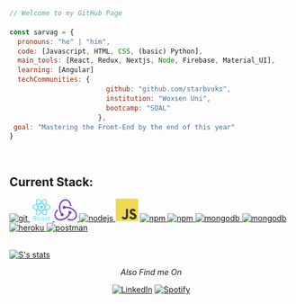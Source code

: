 <!--
- 🔭 I’m currently working on perfecting backend skills 
- 🌱 I’m currently learning every
- 👯 I’m looking to collaborate on 
- 🤔 I’m looking for help with 
- 💬 Ask me about 
- 📫 How to reach me: .
- 😄 Pronouns: .
- ⚡ Fun fact: .
-->

```javascript
// Welcome to my GitHub Page

const sarvag = {
  pronouns: "he" | "him",
  code: [Javascript, HTML, CSS, (basic) Python],
  main_tools: [React, Redux, Nextjs, Node, Firebase, Material_UI],
  learning: [Angular]
  techCommunities: {
                        github: "github.com/starbvuks",
                        institution: "Woxsen Uni",
                        bootcamp: "SOAL"
                      },
 goal: "Mastering the Front-End by the end of this year"
}
```
<br />

<h2>Current Stack:</h2>

<p align="left">
  <a href="https://git-scm.com/" target="_blank"> <img src="https://www.vectorlogo.zone/logos/git-scm/git-scm-icon.svg" alt="git" width="40" height="40"/> </a>
  <a href="https://reactjs.org/" target="_blank"> <img src="https://raw.githubusercontent.com/devicons/devicon/master/icons/react/react-original-wordmark.svg" alt="react" width="40" height="40"/>
  <a href="https://redux.js.org" target="_blank"> <img src="https://raw.githubusercontent.com/devicons/devicon/master/icons/redux/redux-original.svg" alt="redux" width="40" height="40"/> </a>
  <a href="https://nodejs.org" target="_blank"> <img src="https://cdn4.iconfinder.com/data/icons/logos-and-brands/512/233_Node_Js_logo-512.png" alt="nodejs" width="40" height="40"/> </a>
  <img src="https://raw.githubusercontent.com/github/explore/80688e429a7d4ef2fca1e82350fe8e3517d3494d/topics/javascript/javascript.png" alt="js" width="40" height="40"/>
  <a href="https://npmjs.org" target="_blank"> <img src="https://www.vectorlogo.zone/logos/npmjs/npmjs-icon.svg" alt="npm" width="40" height="40"/> </a>
  <a href="https://styled-components.com/" target="_blank"> <img src="https://styled-components.com/logo.png" alt="npm" width="40" height="40"/> </a>
  <a href="https://www.mongodb.com/" target="_blank"> <img src="https://www.vectorlogo.zone/logos/mongodb/mongodb-icon.svg" alt="mongodb" width="40" height="40"/> </a> 
  <a href="https://firebase.google.com/" target="_blank"> <img src="https://firebase.google.com/downloads/brand-guidelines/SVG/logo-logomark.svg" alt="mongodb" width="40" height="40"/> </a> 
  <a href="https://heroku.com" target="_blank"> <img src="https://www.vectorlogo.zone/logos/heroku/heroku-icon.svg" alt="heroku" width="40" height="40"/> </a> 
  <a href="https://postman.com" target="_blank"> <img src="https://www.vectorlogo.zone/logos/getpostman/getpostman-icon.svg" alt="postman" width="40" height="40"/> </a>
<!--
<a href="https://getbootstrap.com" target="_blank"> <img src="https://raw.githubusercontent.com/devicons/devicon/master/icons/bootstrap/bootstrap-plain-wordmark.svg" alt="bootstrap" width="40" height="40"/> </a>
<a href="https://redis.io" target="_blank"> <img src="https://raw.githubusercontent.com/devicons/devicon/master/icons/redis/redis-original-wordmark.svg" alt="redis" width="40" height="40"/> </a>
<a href="https://expressjs.com" target="_blank"> <img src="https://www.vectorlogo.zone/logos/expressjs/expressjs-icon.svg" alt="express" width="40" height="40"/> </a>
<a href="https://sass-lang.com/" target="_blank"> <img src="https://sass-lang.com/assets/img/logos/logo-b6e1ef6e.svg" alt="sass" width="40" height="40"/> </a>
<a href="https://www.docker.com" target="_blank"> <img src="https://www.docker.com/sites/default/files/d8/2019-07/Moby-logo.png" alt="docker" width="40" height="40"/> </a>
-->
    
 <br />
  <br />

  
[![S's stats](https://github-readme-stats.vercel.app/api?username=starbvuks&count_private=true&theme=dracula&show_icons=true)](https://www.youtube.com/watch?v=dQw4w9WgXcQ)

  
 <div align="center">
   
   <i>Also Find me On</i><br>
  
   <a href="https://www.linkedin.com/in/sarvag-kalari-000346000/" target="_blank"><img src="https://img.shields.io/badge/LinkedIn-%230077B5.svg?&style=flat-square&logo=linkedin&logoColor=white" alt="LinkedIn"></a>
  <a href="https://open.spotify.com/user/nl8l3a15fcwt16ziq91rp82eq?si=8350bf9e28684985" target="_blank"><img src="https://img.shields.io/badge/Spotify-%231ED760.svg?&style=flat-square&logo=spotify&logoColor=white" alt="Spotify"></a>

   </div>

